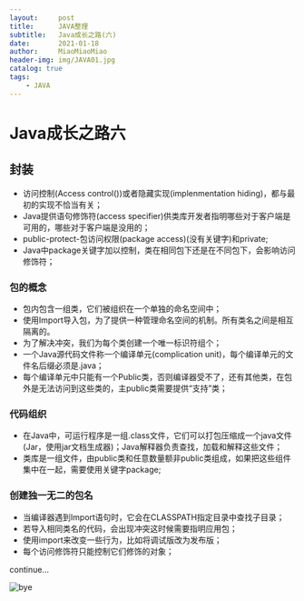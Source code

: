 ```yaml
---
layout:     post                   
title:      JAVA整理   
subtitle:   Java成长之路(六)
date:       2021-01-18       
author:     MiaoMiaoMiao                   
header-img: img/JAVA01.jpg
catalog: true                       
tags:                               
    - JAVA
---
```

# Java成长之路六

## 封装
- 访问控制(Access control())或者隐藏实现(implenmentation hiding)，都与最初的实现不恰当有关；
- Java提供语句修饰符(access specifier)供类库开发者指明哪些对于客户端是可用的，哪些对于客户端是没用的；
- public-protect-包访问权限(package access)(没有关键字)和private;
- Java中package关键字加以控制，类在相同包下还是在不同包下，会影响访问修饰符；

### 包的概念
- 包内包含一组类，它们被组织在一个单独的命名空间中；
- 使用Import导入包，为了提供一种管理命名空间的机制。所有类名之间是相互隔离的。
- 为了解决冲突，我们为每个类创建一个唯一标识符组个；
- 一个Java源代码文件称一个编译单元(complication unit)，每个编译单元的文件名后缀必须是.java；
- 每个编译单元中只能有一个Public类，否则编译器受不了，还有其他类，在包外是无法访问到这些类的，主public类需要提供“支持”类；

### 代码组织
- 在Java中，可运行程序是一组.class文件，它们可以打包压缩成一个java文件(Jar，使用jar文档生成器)；Java解释器负责查找，加载和解释这些文件；
- 类库是一组文件，由public类和任意数量额非public类组成，如果把这些组件集中在一起，需要使用关键字package;

### 创建独一无二的包名
- 当编译器遇到Import语句时，它会在CLASSPATH指定目录中查找子目录；
- 若导入相同类名的代码，会出现冲突这时候需要指明应用包；
- 使用import来改变一些行为，比如将调试版改为发布版；
- 每个访问修饰符只能控制它们修饰的对象；

continue...

![bye](https://i.loli.net/2020/07/18/As9UOXhr8Kl4IQe.png)



